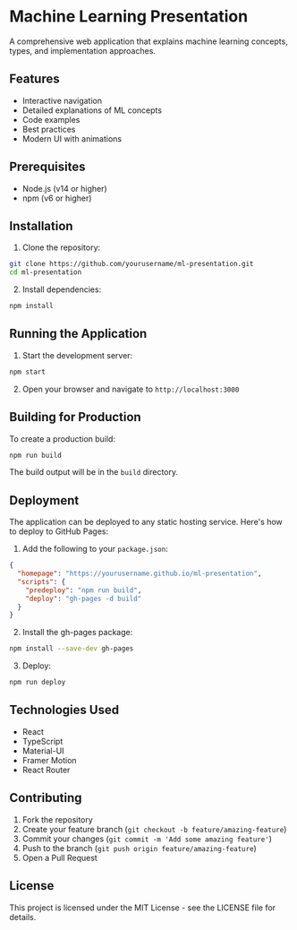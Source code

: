 # Machine Learning Presentation

A comprehensive web application that explains machine learning concepts, types, and implementation approaches.

## Features

- Interactive navigation
- Detailed explanations of ML concepts
- Code examples
- Best practices
- Modern UI with animations

## Prerequisites

- Node.js (v14 or higher)
- npm (v6 or higher)

## Installation

1. Clone the repository:
```bash
git clone https://github.com/yourusername/ml-presentation.git
cd ml-presentation
```

2. Install dependencies:
```bash
npm install
```

## Running the Application

1. Start the development server:
```bash
npm start
```

2. Open your browser and navigate to `http://localhost:3000`

## Building for Production

To create a production build:

```bash
npm run build
```

The build output will be in the `build` directory.

## Deployment

The application can be deployed to any static hosting service. Here's how to deploy to GitHub Pages:

1. Add the following to your `package.json`:
```json
{
  "homepage": "https://yourusername.github.io/ml-presentation",
  "scripts": {
    "predeploy": "npm run build",
    "deploy": "gh-pages -d build"
  }
}
```

2. Install the gh-pages package:
```bash
npm install --save-dev gh-pages
```

3. Deploy:
```bash
npm run deploy
```

## Technologies Used

- React
- TypeScript
- Material-UI
- Framer Motion
- React Router

## Contributing

1. Fork the repository
2. Create your feature branch (`git checkout -b feature/amazing-feature`)
3. Commit your changes (`git commit -m 'Add some amazing feature'`)
4. Push to the branch (`git push origin feature/amazing-feature`)
5. Open a Pull Request

## License

This project is licensed under the MIT License - see the LICENSE file for details.
